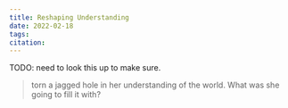 ```yaml
---
title: Reshaping Understanding
date: 2022-02-18
tags:
citation:
---
```


TODO: need to look this up to make sure.
> torn a jagged hole in her understanding of the world. What was she going to fill it with?
